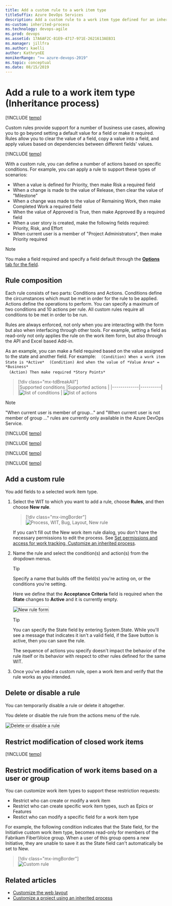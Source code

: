 ```yaml
---
title: Add a custom rule to a work item type
titleSuffix: Azure DevOps Services
description: Add a custom rule to a work item type defined for an inherited process and project
ms-custom: inherited-process
ms.technology: devops-agile
ms.prod: devops
ms.assetid: 17A6AF2C-81E9-4717-971E-2621613AEB31
ms.manager: jillfra
ms.author: kaelli
author: KathrynEE
monikerRange: ">= azure-devops-2019"
ms.topic: conceptual
ms.date: 08/15/2019
---
```


# Add a rule to a work item type (Inheritance process)

[!INCLUDE [temp](../../../boards/_shared/version-vsts-plus-azdevserver-2019.md)]

Custom rules provide support for a number of business use cases, allowing you to go beyond setting a default value for a field or make it required. Rules allow you to clear the value of a field, copy a value into a field, and apply values based on dependencies between different fields' values.

[!INCLUDE [temp](../_shared/note-on-prem-link.md)]

With a custom rule, you can define a number of actions based on specific conditions. For example, you can apply a rule to support these types of scenarios:

- When a value is defined for Priority, then make Risk a required field
- When a change is made to the value of Release, then clear the value of "Milestone"
- When a change was made to the value of Remaining Work, then make Completed Work a required field
- When the value of Approved is True, then make Approved By a required field
- When a user story is created, make the following fields required: Priority, Risk, and Effort
- When current user is a member of "Project Administrators", then make Priority required

> [!NOTE]  
> You make a field required and specify a field default through the [**Options** tab for the field](customize-process-field.md#options).

## Rule composition

Each rule consists of two parts: Conditions and Actions. Conditions define the circumstances which must be met in order for the rule to be applied. Actions define the operations to perform. You can specify a maximum of two conditions and 10 actions per rule. All custom rules require all conditions to be met in order to be run.

Rules are always enforced, not only when you are interacting with the form but also when interfacing through other tools. For example, setting a field as read-only not only applies the rule on the work item form, but also through the API and Excel based Add-in.

As an example, you can make a field required based on the value assigned to the state and another field. For example:
&nbsp;&nbsp;&nbsp;`(Condition) When a work item State is *Active*`
&nbsp;&nbsp;&nbsp;`(Condition) And when the value of *Value Area* = *Business*`  
&nbsp;&nbsp;&nbsp;`(Action) Then make required *Story Points*`

> [!div class="mx-tdBreakAll"]  
> |Supported conditions |Supported actions |
> |-------------|----------|  
> |![list of conditions](_img/rules/when-condition-2.png) | ![list of actions](_img/rules/rule-actions.png)

> [!NOTE]  
> "When current user is member of group..." and "When current user is not member of group ..." rules are currently only available in the Azure DevOps Service.

[!INCLUDE [temp](../_shared/tip-formula-rule.md)]

[!INCLUDE [temp](../_shared/process-prerequisites.md)]

[!INCLUDE [temp](../_shared/open-process-admin-context-ts.md)]

[!INCLUDE [temp](../_shared/automatic-update-project.md)]

## Add a custom rule

You add fields to a selected work item type.

1. Select the WIT to which you want to add a rule, choose **Rules**, and then choose **New rule**.

   > [!div class="mx-imgBorder"]  
   > ![Process, WIT, Bug, Layout, New rule](_img/rules/custom-rule-create-rule.png)

   If you can't fill out the New work item rule dialog, you don't have the necessary permissions to edit the process. See [Set permissions and access for work tracking, Customize an inherited process](../../../organizations/security/set-permissions-access-work-tracking.md#customize-an-inherited-process).

1. Name the rule and select the condition(s) and action(s) from the dropdown menus.

   > [!TIP]  
   > Specify a name that builds off the field(s) you're acting on, or the conditions you're setting.

   Here we define that the **Acceptance Criteria** field is required when the **State** changes to **Active** and it is currently empty.

   <img src="_img/process/custom-rule-create-rule-form.png" alt="New rule form" style="border: 1px solid #C3C3C3;" />

   > [!TIP]  
   > You can specify the State field by entering System.State. While you'll see a message that indicates it isn't a valid field, if the Save button is active, then you can save the rule.  

	The sequence of actions you specify doesn't impact the behavior of the rule itself or its behavior with respect to other rules defined for the same WIT.

1. Once you've added a custom rule, open a work item and verify that the rule works as you intended.

<a id="delete-disable"> </a>

## Delete or disable a rule

You can temporarily disable a rule or delete it altogether.

You delete or disable the rule from the actions menu of the rule.

<img src="_img/process/custom-rule-delete-disable-rule.png" alt="Delete or disable a rule" style="border: 1px solid #C3C3C3;" />


## Restrict modification of closed work items 

[!INCLUDE [temp](../../../_shared/restrict-modification-closed-wi.md)]


## Restrict modification of work items based on a user or group  

You can customize work item types to support these restriction requests: 
- Restrict who can create or modify a work item 
- Restrict who can create specific work item types, such as Epics or Features 
- Restict who can modify a specific field for a work item type 

For example, the following condition indicates that the State field, for the Initiative custom work item type, becomes read-only for members of the Fabrikam Fiber\Voice group. When a user of this group opens a new Initiative, they are unable to save it as the State field can't automatically be set to New. 

> [!div class="mx-imgBorder"]  
> ![Custom rule](../../security/_img/grant-restrict/restrict-creating-work-items-inheritance.png)   


## Related articles

- [Customize the web layout](customize-process-form.md)
- [Customize a project using an inherited process](customize-process.md)

